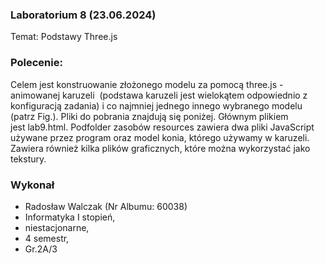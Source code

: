 ### Laboratorium 8 (23.06.2024)

Temat: Podstawy Three.js

### Polecenie:

Celem jest konstruowanie złożonego modelu za pomocą three.js - animowanej karuzeli  (podstawa karuzeli jest wielokątem odpowiednio z konfiguracją zadania) i co najmniej jednego innego wybranego modelu (patrz Fig.). Pliki do pobrania znajdują się poniżej. Głównym plikiem jest lab9.html. Podfolder zasobów resources zawiera dwa pliki JavaScript używane przez program oraz model konia, którego używamy w karuzeli. Zawiera również kilka plików graficznych, które można wykorzystać jako tekstury. 


### Wykonał

-   Radosław Walczak (Nr Albumu: 60038)
-   Informatyka I stopień,
-   niestacjonarne,
-   4 semestr,
-   Gr.2A/3
